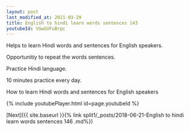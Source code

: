 ```yaml
---
layout: post
last_modified_at: 2021-03-29
title: English to hindi learn words sentences 143 
youtubeId: VGwGUFuBrpc
---
```

 
 
Helps to learn Hindi words and sentences for English speakers.

Opportunitiy to repeat the words sentences. 

Practice Hindi language. 
 
10 minutes practice every day. 
 
How to learn Hindi words and sentences for English speakers 
 
{% include youtubePlayer.html id=page.youtubeId %}
 
 
[Next]({{ site.baseurl }}{% link  split1/_posts/2018-06-21-English to hindi learn words sentences 146 .md%})
 
